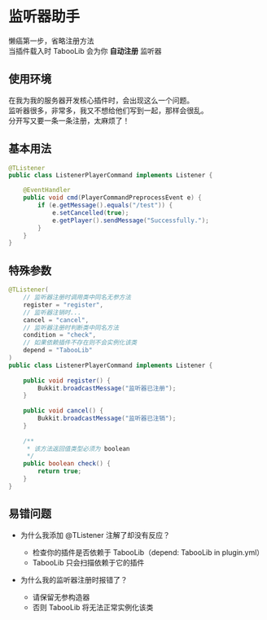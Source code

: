 # 监听器助手
懒癌第一步，省略注册方法  
当插件载入时 TabooLib 会为你 **自动注册** 监听器

## 使用环境
在我为我的服务器开发核心插件时，会出现这么一个问题。  
监听器很多，非常多，我又不想给他们写到一起，那样会很乱。  
分开写又要一条一条注册，太麻烦了！

## 基本用法
```java
@TListener
public class ListenerPlayerCommand implements Listener {

    @EventHandler
    public void cmd(PlayerCommandPreprocessEvent e) {
        if (e.getMessage().equals("/test")) {
            e.setCancelled(true);
            e.getPlayer().sendMessage("Successfully.");
        }
    }
}
```

## 特殊参数
```java
@TListener(
    // 监听器注册时调用类中同名无参方法
    register = "register",
    // 监听器注销时...
    cancel = "cancel",
    // 监听器注册时判断类中同名方法
    condition = "check",
    // 如果依赖插件不存在则不会实例化该类
    depend = "TabooLib"
)
public class ListenerPlayerCommand implements Listener {
    
    public void register() {
        Bukkit.broadcastMessage("监听器已注册");
    }
    
    public void cancel() {
        Bukkit.broadcastMessage("监听器已注销");
    }
    
    /**
     * 该方法返回值类型必须为 boolean
     */
    public boolean check() {
        return true;
    }
}
```

## 易错问题
+ 为什么我添加 @TListener 注解了却没有反应？
  + 检查你的插件是否依赖于 TabooLib（depend: TabooLib in plugin.yml）
  + TabooLib 只会扫描依赖于它的插件
  
+ 为什么我的监听器注册时报错了？
  + 请保留无参构造器
  + 否则 TabooLib 将无法正常实例化该类
